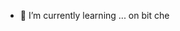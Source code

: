 

- 🌱 I’m currently learning ...
on bit che

<!---
yvounet74/yvounet74 is a ✨ special ✨ repository because its `README.md` (this file) appears on your GitHub profile.
You can click the Preview link to take a look at your changes.
--->
